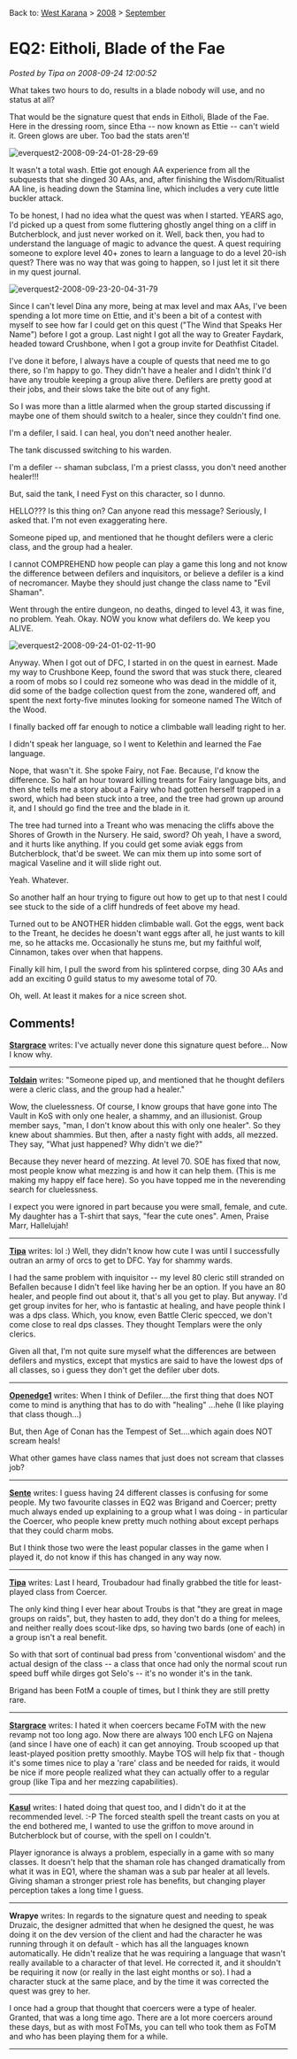 Back to: [West Karana](/posts/westkarana.md) > [2008](/posts/2008/westkarana.md) > [September](./westkarana.md)
# EQ2: Eitholi, Blade of the Fae

*Posted by Tipa on 2008-09-24 12:00:52*

What takes two hours to do, results in a blade nobody will use, and no status at all?

That would be the signature quest that ends in Eitholi, Blade of the Fae. Here in the dressing room, since Etha -- now known as Ettie -- can't wield it. Green glows are uber. Too bad the stats aren't!

![](../../../uploads/2008/09/everquest2-2008-09-24-01-28-29-69.jpg "everquest2-2008-09-24-01-28-29-69")

It wasn't a total wash. Ettie got enough AA experience from all the subquests that she dinged 30 AAs, and, after finishing the Wisdom/Ritualist AA line, is heading down the Stamina line, which includes a very cute little buckler attack.

To be honest, I had no idea what the quest was when I started. YEARS ago, I'd picked up a quest from some fluttering ghostly angel thing on a cliff in Butcherblock, and just never worked on it. Well, back then, you had to understand the language of magic to advance the quest. A quest requiring someone to explore level 40+ zones to learn a language to do a level 20-ish quest? There was no way that was going to happen, so I just let it sit there in my quest journal.

![](../../../uploads/2008/09/everquest2-2008-09-23-20-04-31-79.jpg "everquest2-2008-09-23-20-04-31-79")

Since I can't level Dina any more, being at max level and max AAs, I've been spending a lot more time on Ettie, and it's been a bit of a contest with myself to see how far I could get on this quest ("The Wind that Speaks Her Name") before I got a group. Last night I got all the way to Greater Faydark, headed toward Crushbone, when I got a group invite for Deathfist Citadel.

I've done it before, I always have a couple of quests that need me to go there, so I'm happy to go. They didn't have a healer and I didn't think I'd have any trouble keeping a group alive there. Defilers are pretty good at their jobs, and their slows take the bite out of any fight.

So I was more than a little alarmed when the group started discussing if maybe one of them should switch to a healer, since they couldn't find one.

I'm a defiler, I said. I can heal, you don't need another healer.

The tank discussed switching to his warden.

I'm a defiler -- shaman subclass, I'm a priest classs, you don't need another healer!!!

But, said the tank, I need Fyst on this character, so I dunno.

HELLO??? Is this thing on? Can anyone read this message? Seriously, I asked that. I'm not even exaggerating here.

Someone piped up, and mentioned that he thought defilers were a cleric class, and the group had a healer.

I cannot COMPREHEND how people can play a game this long and not know the difference between defilers and inquisitors, or believe a defiler is a kind of necromancer. Maybe they should just change the class name to "Evil Shaman".

Went through the entire dungeon, no deaths, dinged to level 43, it was fine, no problem. Yeah. Okay. NOW you know what defilers do. We keep you ALIVE.

![](../../../uploads/2008/09/everquest2-2008-09-24-01-02-11-90.jpg "everquest2-2008-09-24-01-02-11-90")

Anyway. When I got out of DFC, I started in on the quest in earnest. Made my way to Crushbone Keep, found the sword that was stuck there, cleared a room of mobs so I could rez someone who was dead in the middle of it, did some of the badge collection quest from the zone, wandered off, and spent the next forty-five minutes looking for someone named The Witch of the Wood.

I finally backed off far enough to notice a climbable wall leading right to her.

I didn't speak her language, so I went to Kelethin and learned the Fae language.

Nope, that wasn't it. She spoke Fairy, not Fae. Because, I'd know the difference. So half an hour toward killing treants for Fairy language bits, and then she tells me a story about a Fairy who had gotten herself trapped in a sword, which had been stuck into a tree, and the tree had grown up around it, and I should go find the tree and the blade in it.

The tree had turned into a Treant who was menacing the cliffs above the Shores of Growth in the Nursery. He said, sword? Oh yeah, I have a sword, and it hurts like anything. If you could get some aviak eggs from Butcherblock, that'd be sweet. We can mix them up into some sort of magical Vaseline and it will slide right out.

Yeah. Whatever.

So another half an hour trying to figure out how to get up to that nest I could see stuck to the side of a cliff hundreds of feet above my head.

Turned out to be ANOTHER hidden climbable wall. Got the eggs, went back to the Treant, he decides he doesn't want eggs after all, he just wants to kill me, so he attacks me. Occasionally he stuns me, but my faithful wolf, Cinnamon, takes over when that happens.

Finally kill him, I pull the sword from his splintered corpse, ding 30 AAs and add an exciting 0 guild status to my awesome total of 70.

Oh, well. At least it makes for a nice screen shot.

## Comments!

**[Stargrace](http://www.mmoquests.com)** writes: I've actually never done this signature quest before...
Now I know why.

---

**[Toldain](http://toldaintalks.blogspot.com)** writes: "Someone piped up, and mentioned that he thought defilers were a cleric class, and the group had a healer."

Wow, the cluelessness. Of course, I know groups that have gone into The Vault in KoS with only one healer, a shammy, and an illusionist. Group member says, "man, I don't know about this with only one healer". So they knew about shammies. But then, after a nasty fight with adds, all mezzed. They say, "What just happened? Why didn't we die?" 

Because they never heard of mezzing. At level 70. SOE has fixed that now, most people know what mezzing is and how it can help them. (This is me making my happy elf face here). So you have topped me in the neverending search for cluelessness.

I expect you were ignored in part because you were small, female, and cute. My daughter has a T-shirt that says, "fear the cute ones". Amen, Praise Marr, Hallelujah!

---

**[Tipa](https://chasingdings.com)** writes: lol :) Well, they didn't know how cute I was until I successfully outran an army of orcs to get to DFC. Yay for shammy wards.

I had the same problem with inquisitor -- my level 80 cleric still stranded on Befallen because I didn't feel like having her be an option. If you have an 80 healer, and people find out about it, that's all you get to play. But anyway. I'd get group invites for her, who is fantastic at healing, and have people think I was a dps class. Which, you know, even Battle Cleric specced, we don't come close to real dps classes. They thought Templars were the only clerics.

Given all that, I'm not quite sure myself what the differences are between defilers and mystics, except that mystics are said to have the lowest dps of all classes, so i guess they don't get the defiler uber dots.

---

**[Openedge1](http://simple-n-complex.blogspot.com)** writes: When I think of Defiler....the first thing that does NOT come to mind is anything that has to do with "healing" ...hehe
(I like playing that class though...)

But, then Age of Conan has the Tempest of Set....which again does NOT scream heals!

What other games have class names that just does not scream that classes job?

---

**[Sente](http://adingworld.wordpress.com)** writes: I guess having 24 different classes is confusing for some people. My two favourite classes in EQ2 was Brigand and Coercer; pretty much always ended up explaining to a group what I was doing - in particular the Coercer, who people knew pretty much nothing about except perhaps that they could charm mobs.

But I think those two were the least popular classes in the game when I played it, do not know if this has changed in any way now.

---

**[Tipa](https://chasingdings.com)** writes: Last I heard, Troubadour had finally grabbed the title for least-played class from Coercer.

The only kind thing I ever hear about Troubs is that "they are great in mage groups on raids", but, they hasten to add, they don't do a thing for melees, and neither really does scout-like dps, so having two bards (one of each) in a group isn't a real benefit.

So with that sort of continual bad press from 'conventional wisdom' and the actual design of the class -- a class that once had only the normal scout run speed buff while dirges got Selo's -- it's no wonder it's in the tank.

Brigand has been FotM a couple of times, but I think they are still pretty rare.

---

**[Stargrace](http://www.mmoquests.com)** writes: I hated it when coercers became FoTM with the new revamp not too long ago. Now there are always 100 ench LFG on Najena (and since I have one of each) it can get annoying. Troub scooped up that least-played position pretty smoothly. Maybe TOS will help fix that - though it's some times nice to play a 'rare' class and be needed for raids, it would be nice if more people realized what they can actually offer to a regular group (like Tipa and her mezzing capabilities).

---

**[Kasul](http://shatteredblog.wordpress.com)** writes: I hated doing that quest too, and I didn't do it at the recommended level. :-P The forced stealth spell the treant casts on you at the end bothered me, I wanted to use the griffon to move around in Butcherblock but of course, with the spell on I couldn't.

Player ignorance is always a problem, especially in a game with so many classes. It doesn't help that the shaman role has changed dramatically from what it was in EQ1, where the shaman was a sub par healer at all levels. Giving shaman a stronger priest role has benefits, but changing player perception takes a long time I guess.

---

**Wrapye** writes: In regards to the signature quest and needing to speak Druzaic, the designer admitted that when he designed the quest, he was doing it on the dev version of the client and had the character he was running through it on default - which has all the languages known automatically. He didn't realize that he was requiring a language that wasn't really available to a character of that level. He corrected it, and it shouldn't be requiring it now (or really in the last eight months or so). I had a character stuck at the same place, and by the time it was corrected the quest was grey to her.

I once had a group that thought that coercers were a type of healer. Granted, that was a long time ago. There are a lot more coercers around these days, but as with most FoTMs, you can tell who took them as FoTM and who has been playing them for a while.

---

